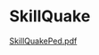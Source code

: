 # SkillQuake
[SkillQuakePed.pdf](https://github.com/user-attachments/files/21050473/SkillQuakePed.pdf)
